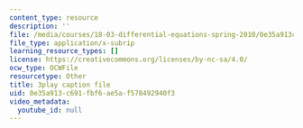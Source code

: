 ```yaml
---
content_type: resource
description: ''
file: /media/courses/18-03-differential-equations-spring-2010/0e35a913c691fbf6ae5af578492940f3_3ejfkMHr_DE.srt
file_type: application/x-subrip
learning_resource_types: []
license: https://creativecommons.org/licenses/by-nc-sa/4.0/
ocw_type: OCWFile
resourcetype: Other
title: 3play caption file
uid: 0e35a913-c691-fbf6-ae5a-f578492940f3
video_metadata:
  youtube_id: null
---
```


